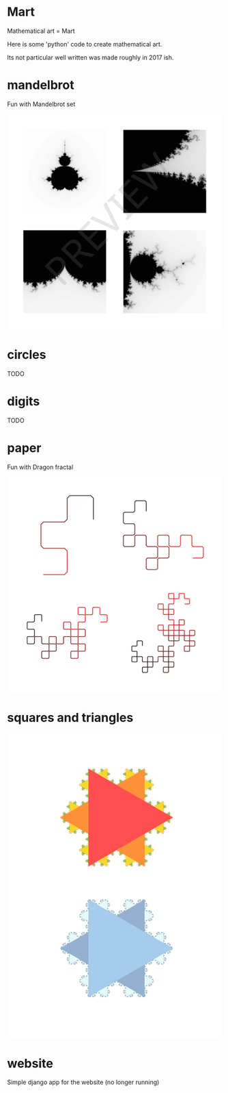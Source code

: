 # Mart

Mathematical art = Mart

Here is some 'python' code to create mathematical art. 

Its not particular well written was made roughly in 2017 ish. 

# mandelbrot

Fun with Mandelbrot set

![Mandelbrot](./mandelbrot/Images/mart_mandelbrot_preview.svg)


# circles

TODO

# digits

 TODO

# paper

Fun with Dragon fractal

![Paper](./paper/Images/example.png)

# squares and triangles

![squares_triangles](./squares_triangles/Images/summer_winter.svg)

# website

Simple django app for the website (no longer running)